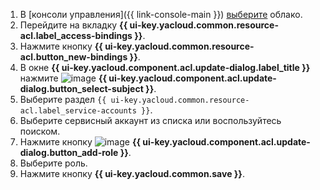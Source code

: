 1. В [консоли управления]({{ link-console-main }}) [выберите](../../resource-manager/operations/cloud/switch-cloud.md) облако.
1. Перейдите на вкладку **{{ ui-key.yacloud.common.resource-acl.label_access-bindings }}**.
1. Нажмите кнопку **{{ ui-key.yacloud.common.resource-acl.button_new-bindings }}**.
1. В окне **{{ ui-key.yacloud.component.acl.update-dialog.label_title }}** нажмите ![image](../../_assets/plus.svg) **{{ ui-key.yacloud.component.acl.update-dialog.button_select-subject }}**.
1. Выберите раздел `{{ ui-key.yacloud.common.resource-acl.label_service-accounts }}`.
1. Выберите сервисный аккаунт из списка или воспользуйтесь поиском.
1. Нажмите кнопку ![image](../../_assets/plus.svg) **{{ ui-key.yacloud.component.acl.update-dialog.button_add-role }}**.
1. Выберите роль.
1. Нажмите кнопку **{{ ui-key.yacloud.common.save }}**.